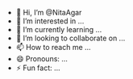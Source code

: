 - 👋 Hi, I’m @NitaAgar
- 👀 I’m interested in ...
- 🌱 I’m currently learning ...
- 💞️ I’m looking to collaborate on ...
- 📫 How to reach me ...
- 😄 Pronouns: ...
- ⚡ Fun fact: ...

<!---
NitaAgar/NitaAgar is a ✨ special ✨ repository because its `README.md` (this file) appears on your GitHub profile.
You can click the Preview link to take a look at your changes.
--->
